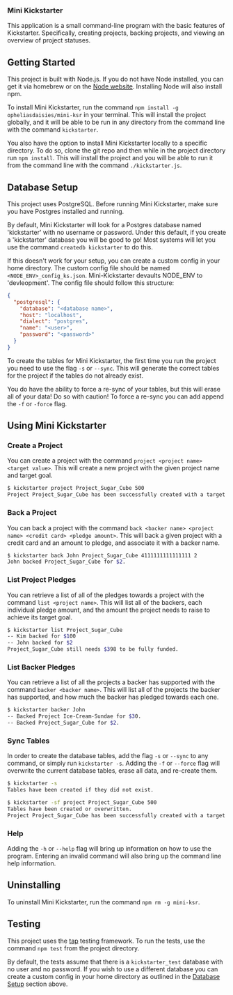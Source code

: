 ### Mini Kickstarter

This application is a small command-line program with the basic features of Kickstarter. Specifically, creating projects, backing projects, and viewing an overview of project statuses.

## Getting Started

This project is built with Node.js. If you do not have Node installed, you can get it via homebrew or on the [Node website](http://nodejs.org). Installing Node will also install npm.

To install Mini Kickstarter, run the command `npm install -g opheliasdaisies/mini-ksr` in your terminal. This will install the project globally, and it will be able to be run in any directory from the command line with the command `kickstarter`.

You also have the option to install Mini Kickstarter locally to a specific directory. To do so, clone the git repo and then while in the project directory run `npm install`. This will install the project and you will be able to run it from the command line with the command `./kickstarter.js`.

## Database Setup

This project uses PostgreSQL. Before running Mini Kickstarter, make sure you have Postgres installed and running.

By default, Mini Kickstarter will look for a Postgres database named 'kickstarter' with no username or password. Under this default, if you create a 'kickstarter' database you will be good to go! Most systems will let you use the command `createdb kickstarter` to do this.

If this doesn't work for your setup, you can create a custom config in your home directory. The custom config file should be named `<NODE_ENV>_config_ks.json`. Mini-Kickstarter devaults NODE_ENV to 'devleopment'. The config file should follow this structure:
```json
{
  "postgresql": {
    "database": "<database name>",
    "host": "localhost",
    "dialect": "postgres",
    "name": "<user>",
    "password": "<password>"
  }
}
```
To create the tables for Mini Kickstarter, the first time you run the project you need to use the flag `-s` or `--sync`. This will generate the correct tables for the project if the tables do not already exist.

You do have the ability to force a re-sync of your tables, but this will erase all of your data! Do so with caution! To force a re-sync you can add append the `-f` or `-force` flag.

## Using Mini Kickstarter

### Create a Project

You can create a project with the command `project <project name> <target value>`.
This will create a new project with the given project name and target goal.
```bash
$ kickstarter project Project_Sugar_Cube 500
Project Project_Sugar_Cube has been successfully created with a target of $500.00.
```

### Back a Project

You can back a project with the command `back <backer name> <project name> <credit card> <pledge amount>`.
This will back a given project with a credit card and an amount to pledge, and associate it with a backer name.
```bash
$ kickstarter back John Project_Sugar_Cube 4111111111111111 2
John backed Project_Sugar_Cube for $2.
```

### List Project Pledges

You can retrieve a list of all of the pledges towards a project with the command `list <project name>`.
This will list all of the backers, each individual pledge amount, and the amount the project needs to raise to achieve its target goal.
```bash
$ kickstarter list Project_Sugar_Cube
-- Kim backed for $100
-- John backed for $2
Project_Sugar_Cube still needs $398 to be fully funded.
```

### List Backer Pledges

You can retrieve a list of all the projects a backer has supported with the command `backer <backer name>`.
This will list all of the projects the backer has supported, and how much the backer has pledged towards each one.
```bash
$ kickstarter backer John
-- Backed Project Ice-Cream-Sundae for $30.
-- Backed Project_Sugar_Cube for $2.
```

### Sync Tables

In order to create the database tables, add the flag `-s` or `--sync` to any command, or simply run `kickstarter -s`. Adding the `-f` or `--force` flag will overwrite the current database tables, erase all data, and re-create them.
```bash
$ kickstarter -s
Tables have been created if they did not exist.

$ kickstarter -sf project Project_Sugar_Cube 500
Tables have been created or overwritten.
Project Project_Sugar_Cube has been successfully created with a target of $500.00.
```

### Help

Adding the `-h` or `--help` flag will bring up information on how to use the program. Entering an invalid command will also bring up the command line help information.

## Uninstalling

To uninstall Mini Kickstarter, run the command `npm rm -g mini-ksr`.

## Testing

This project uses the [tap](https://www.npmjs.com/package/tap) testing framework. To run the tests, use the command `npm test` from the project directory.

By default, the tests assume that there is a `kickstarter_test` database with no user and no password. If you wish to use a different database you can create a custom config in your home directory as outlined in the [Database Setup](#database-setup) section above.
